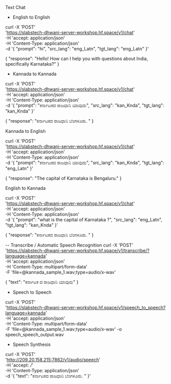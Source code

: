 Text Chat

- English to English

curl -X 'POST' \
  'https://slabstech-dhwani-server-workshop.hf.space/v1/chat' \
  -H 'accept: application/json' \
  -H 'Content-Type: application/json' \
  -d '{
  "prompt": "hi",
  "src_lang": "eng_Latn",
  "tgt_lang": "eng_Latn"
}'

{
  "response": "Hello! How can I help you with questions about India, specifically Karnataka?"
}


- Kannada to Kannada

curl -X 'POST' \
  'https://slabstech-dhwani-server-workshop.hf.space/v1/chat' \
  -H 'accept: application/json' \
  -H 'Content-Type: application/json' \
  -d '{
  "prompt": "ಕರ್ನಾಟಕದ ರಾಜಧಾನಿ ಯಾವುದು",
  "src_lang": "kan_Knda",
  "tgt_lang": "kan_Knda"
}'

{
  "response": "ಕರ್ನಾಟಕದ ರಾಜಧಾನಿ ಬೆಂಗಳೂರು. "
}

Kannada to English

curl -X 'POST' \
  'https://slabstech-dhwani-server-workshop.hf.space/v1/chat' \
  -H 'accept: application/json' \
  -H 'Content-Type: application/json' \
  -d '{
  "prompt": "ಕರ್ನಾಟಕದ ರಾಜಧಾನಿ ಯಾವುದು",
  "src_lang": "kan_Knda",
  "tgt_lang": "eng_Latn"
}'

{
  "response": "The capital of Karnataka is Bengaluru."
}


English to Kannada

curl -X 'POST' \
  'https://slabstech-dhwani-server-workshop.hf.space/v1/chat' \
  -H 'accept: application/json' \
  -H 'Content-Type: application/json' \
  -d '{
  "prompt": "what is the capital of Karnataka ?",
  "src_lang": "eng_Latn",
  "tgt_lang": "kan_Knda"
}'


{
  "response": "ಕರ್ನಾಟಕದ ರಾಜಧಾನಿ ಬೆಂಗಳೂರು. "
}



-- Transcribe  / Automatic Speech Recognition
curl -X 'POST' \
  'https://slabstech-dhwani-server-workshop.hf.space/v1/transcribe/?language=kannada' \
  -H 'accept: application/json' \
  -H 'Content-Type: multipart/form-data' \
  -F 'file=@kannada_sample_1.wav;type=audio/x-wav'

  {
  "text": "ಕರ್ನಾಟಕ ದ ರಾಜಧಾನಿ ಯಾವುದು"
}



- Speech to Speech

curl -X 'POST' \
  'https://slabstech-dhwani-server-workshop.hf.space/v1/speech_to_speech?language=kannada' \
  -H 'accept: application/json' \
  -H 'Content-Type: multipart/form-data' \
  -F 'file=@kannada_sample_1.wav;type=audio/x-wav' -o speech_speech_output.wav



- Speech Synthesis

curl -X 'POST' \
  'http://209.20.158.215:7862/v1/audio/speech' \
  -H 'accept: */*' \
  -H 'Content-Type: application/json' \
  -d '{
  "text": "ಕರ್ನಾಟಕದ ರಾಜಧಾನಿ ಬೆಂಗಳೂರು. "
}'

